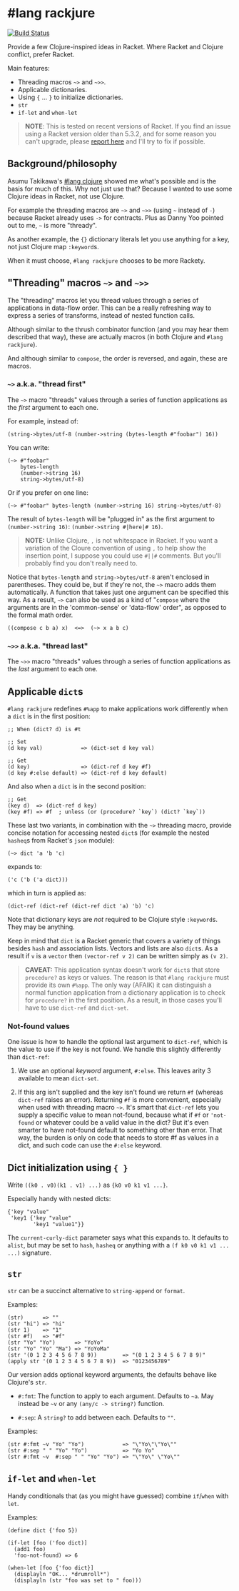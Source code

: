 # #lang rackjure

[![Build Status](https://travis-ci.org/greghendershott/rackjure.png?branch=master)](https://travis-ci.org/greghendershott/rackjure)

Provide a few Clojure-inspired ideas in Racket. Where Racket and
Clojure conflict, prefer Racket.

Main features:

- Threading macros `~>` and `~>>`.
- Applicable dictionaries.
- Using `{` ... `}` to initialize dictionaries.
- `str`
- `if-let` and `when-let`

> **NOTE**: This is tested on recent versions of Racket. If you find an issue using a Racket version older than 5.3.2, and for some reason you can't upgrade, please [report here](https://github.com/greghendershott/rackjure/issues) and I'll try to fix if possible.

## Background/philosophy

Asumu Takikawa's
[#lang clojure](https://github.com/takikawa/racket-clojure) showed me
what's possible and is the basis for much of this. Why not just use
that? Because I wanted to use some Clojure ideas in Racket, not use
Clojure.

For example the threading macros are `~>` and `~>>` (using `~` instead
of `-`) because Racket already uses `->` for contracts. Plus as Danny
Yoo pointed out to me, `~` is more "thready".

As another example, the `{}` dictionary literals let you use anything
for a key, not just Clojure map `:keyword`s.

When it must choose, `#lang rackjure` chooses to be more Rackety.

## "Threading" macros `~>` and `~>>`

The "threading" macros let you thread values through a series of
applications in data-flow order. This can be a really refreshing way
to express a series of transforms, instead of nested function calls.

Although similar to the thrush combinator function (and you may hear
them described that way), these are actually macros (in both Clojure
and `#lang rackjure`).

And although similar to `compose`, the order is reversed, and again,
these are macros.

### `~>` a.k.a. "thread first"

The `~>` macro "threads" values through a series of function
applications as the _first_ argument to each one.

For example, instead of:

```racket
(string->bytes/utf-8 (number->string (bytes-length #"foobar") 16))
```

You can write:

```racket
(~> #"foobar"
    bytes-length
    (number->string 16)
    string->bytes/utf-8)
```

Or if you prefer on one line:

```racket
(~> #"foobar" bytes-length (number->string 16) string->bytes/utf-8)
```

The result of `bytes-length` will be "plugged in" as the first
argument to `(number->string 16)`: `(number->string #|here|# 16)`.

> **NOTE:** Unlike Clojure, `,` is not whitespace in Racket. If you
> want a variation of the Cloure convention of using `,` to help show
> the insertion point, I suppose you could use `#||#` comments. But
> you'll probably find you don't really need to.

Notice that `bytes-length` and `string->bytes/utf-8` aren't enclosed
in parentheses. They could be, but if they're not, the `~>` macro adds
them automatically. A function that takes just one argument can be
specified this way. As a result, `~>` can also be used as a kind of
"`compose` where the arguments are in the 'common-sense' or
'data-flow' order", as opposed to the formal math order.

```racket
((compose c b a) x)  <=>  (~> x a b c)
```

### `~>>` a.k.a. "thread last"

The `~>>` macro "threads" values through a series of function
applications as the _last_ argument to each one.


## Applicable `dict`s

`#lang rackjure` redefines `#%app` to make applications work
differently when a `dict` is in the first position:

```racket
;; When (dict? d) is #t

;; Set
(d key val)            => (dict-set d key val)

;; Get
(d key)                => (dict-ref d key #f)
(d key #:else default) => (dict-ref d key default)
```

And also when a `dict` is in the second position:

```racket
;; Get
(key d)  => (dict-ref d key)
(key #f) => #f  ; unless (or (procedure? `key`) (dict? `key`))
```

These last two variants, in combination with the `~>` threading macro,
provide concise notation for accessing nested `dict`s (for example the
nested `hasheq`s from Racket's `json` module):

```racket
(~> dict 'a 'b 'c)
```

expands to:

```racket
('c ('b ('a dict)))
```

which in turn is applied as:

```racket
(dict-ref (dict-ref (dict-ref dict 'a) 'b) 'c)
```

Note that dictionary keys are _not_ required to be Clojure style
`:keyword`s.  They may be anything.

Keep in mind that `dict` is a Racket generic that covers a variety of
things besides `hash` and association lists.  Vectors and lists are
also `dict`s.  As a result if `v` is a `vector` then `(vector-ref v
2)` can be written simply as `(v 2)`.

> **CAVEAT:** This application syntax doesn't work for `dict`s that
> store `procedure?` as keys or values. The reason is that `#lang
> rackjure` must provide its own `#%app`. The only way (AFAIK) it can
> distinguish a normal function application from a dictionary
> application is to check for `procedure?` in the first position. As a
> result, in those cases you'll have to use `dict-ref` and `dict-set`.

### Not-found values

One issue is how to handle the optional last argument to `dict-ref`,
which is the value to use if the key is not found. We handle this
slightly differently than `dict-ref`:

1. We use an optional _keyword_ argument, `#:else`. This leaves arity 3
available to mean `dict-set`.

2. If this arg isn't supplied and the key isn't found we return `#f`
(whereas `dict-ref` raises an error). Returning `#f` is more
convenient, especially when used with threading macro `~>`. It's smart
that `dict-ref` lets you supply a specific value to mean not-found,
because what if `#f` or `'not-found` or whatever could be a valid
value in the dict?  But it's even smarter to have not-found default to
something other than error. That way, the burden is only on code that
needs to store #f as values in a dict, and such code can use the
`#:else` keyword.


## Dict initialization using `{ }`

Write `((k0 . v0)(k1 . v1) ...)` as `{k0 v0 k1 v1 ...}`.

Especially handy with nested dicts:

```racket
{'key "value"
 'key1 {'key "value"
        'key1 "value1"}}
```

The `current-curly-dict` parameter says what this expands to. It
defaults to `alist`, but may be set to `hash`, `hasheq` or anything
with a `(f k0 v0 k1 v1 ... ...)` signature.

## `str`

`str` can be a succinct alternative to `string-append` or `format`.

Examples:

```racket
(str)      => ""
(str "hi") => "hi"
(str 1)    => "1"
(str #f)   => "#f"
(str "Yo" "Yo")      => "YoYo"
(str "Yo" "Yo" "Ma") => "YoYoMa"
(str '(0 1 2 3 4 5 6 7 8 9))        => "(0 1 2 3 4 5 6 7 8 9)"
(apply str '(0 1 2 3 4 5 6 7 8 9))  => "0123456789"
```

Our version adds optional keyword arguments, the defaults behave like
Clojure's `str`.

- `#:fmt`: The function to apply to each argument. Defaults to
           `~a`. May instead be `~v` or any `(any/c -> string?)` function.

- `#:sep`: A `string?` to add between each. Defaults to `""`.

Examples:

```racket
(str #:fmt ~v "Yo" "Yo")            => "\"Yo\"\"Yo\""
(str #:sep " " "Yo" "Yo")           => "Yo Yo"
(str #:fmt ~v  #:sep " " "Yo" "Yo") => "\"Yo\" \"Yo\""
```

## `if-let` and `when-let`

Handy conditionals that (as you might have guessed) combine `if`/`when` with `let`.

Examples:

```racket
(define dict {'foo 5})

(if-let [foo ('foo dict)]
  (add1 foo)
  'foo-not-found) => 6

(when-let [foo {'foo dict}]
  (displayln "OK... *drumroll*")
  (displayln (str "foo was set to " foo)))
```
